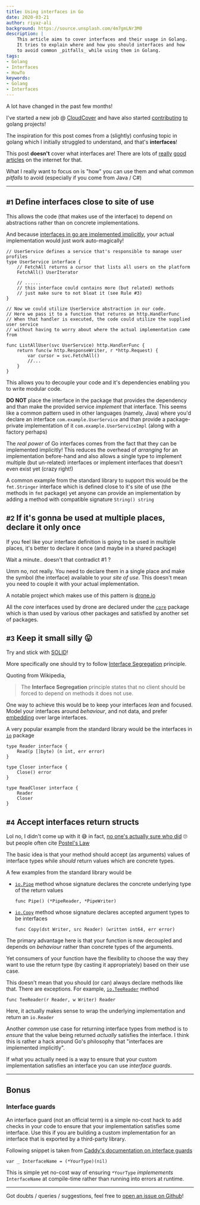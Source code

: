 ```yaml
---
title: Using interfaces in Go
date: 2020-03-21
author: riyaz-ali
background: https://source.unsplash.com/4m7gmLNr3M0
description: |
    This article aims to cover interfaces and their usage in Golang. 
    It tries to explain where and how you should interfaces and how
    to avoid common _pitfalls_ while using them in Golang.
tags:
- Golang
- Interfaces
- HowTo
keywords:
- Golang
- Interfaces
---
```


A lot have changed in the past few months!

I've started a new job @ [CloudCover](https://cldcvr.com/) and have also started [contributing](https://github.com/cavaliercoder/grab/pull/67) [to](https://github.com/riyaz-ali/shhh) golang projects!

The inspiration for this post comes from a (slightly) confusing topic in golang which I initially struggled to understand, and that's **interfaces**!

This post **doesn't** cover what interfaces are! There are lots of [really](https://www.callicoder.com/golang-interfaces/) [good](https://medium.com/rungo/interfaces-in-go-ab1601159b3a) [articles](https://www.alexedwards.net/blog/interfaces-explained) on the internet for that.

What I really want to focus on is "how" you can use them and what common _pitfalls_ to avoid (especially if you come from Java / C#)

-------------

## <small>#1</small> Define interfaces close to site of use

This allows the code (that makes use of the interface) to depend on abstractions rather than on concrete implementations.

And because [interfaces in go are implemented implicitly](https://tour.golang.org/methods/10), your actual implementation would just work auto-magically!

```golang
// UserService defines a service that's responsible to manage user profiles
type UserService interface {
    // FetchAll returns a cursor that lists all users on the platform
    FetchAll() UserIterator
    
    // ......
    // this interface could contains more (but related) methods
    // just make sure to not bloat it (see Rule #3)
}

// Now we could utilize UserService abstraction in our code.
// Here we pass it to a function that returns an http.HandlerFunc
// When that handler is executed, the code could utilize the supplied user service
// without having to worry about where the actual implementation came from

func ListAllUser(svc UserService) http.HandlerFunc {
    return func(w http.ResponseWriter, r *http.Request) {
        var cursor = svc.FetchAll()
        //...
    }
}
```

This allows you to decouple your code and it's dependencies enabling you to write modular code.

**DO NOT** place the interface in the package that provides the dependency and than make the provided service _implement_ that interface. This seems like a common pattern used in other languages (namely, Java) where you'd declare an interface `com.example.UserService` and than provide a package-private implementation of it `com.example.UserServiceImpl` (along with a factory perhaps)

The _real power_ of Go interfaces comes from the fact that they can be implemented implicitly! This reduces the overhead of _arranging_ for an implementation before-hand and also allows a single type to implement multiple (but un-related) interfaces or implement interfaces that doesn't even exist yet (crazy right!)

A common example from the standard library to support this would be the `fmt.Stringer` interface which is defined close to it's site of use (the methods in `fmt` package) yet anyone can provide an implementation by adding a method with compatible signature `String() string`

## <small>#2</small> If it's gonna be used at multiple places, declare it only once

If you feel like your interface definition is going to be used in multiple places, it's better to declare it once (and maybe in a shared package)

Wait a minute.. doesn't that contradict #1 ?

Umm no, not really. You need to declare them in a single place and make the symbol (the interface) available to your _site of use_. This doesn't mean you need to couple it with your actual implementation.

A notable project which makes use of this pattern is [drone.io](https://github.com/drone/drone)

All the _core_ interfaces used by drone are declared under the [`core`](https://github.com/drone/drone/tree/d1a2f2174db51f4011ec4ab212ad4704c71c751e/core) package which is than used by various other packages and satisfied by another set of packages.

## <small>#3</small> Keep it small silly 😛

Try and stick with [SOLID](https://en.wikipedia.org/wiki/SOLID)! 

More specifically one should try to follow [Interface Segregation](https://en.wikipedia.org/wiki/Interface_segregation_principle) principle.

Quoting from Wikipedia,

> The **Interface Segregation** principle states that no client should be forced to depend on methods it does not use.

One way to achieve this would be to keep your interfaces _lean_ and focused. Model your interfaces around _behaviour_, and not data, and prefer [embedding](https://golang.org/doc/effective_go.html#embedding) over large interfaces.

A very popular example from the standard library would be the interfaces in [`io`](https://github.com/golang/go/tree/release-branch.go1.13/src/io) package

```golang
type Reader interface {
    Read(p []byte) (n int, err error)
}

type Closer interface {
    Close() error
}

type ReadCloser interface {
    Reader
    Closer
}
```

## <small>#4</small> Accept interfaces return structs

Lol no, I didn't come up with it 😅 in fact, [no one's actually sure who did](https://redd.it/dfe1qr) 🙄 but people often cite [Postel's Law](https://en.wikipedia.org/wiki/Robustness_principle)

The basic idea is that your method should accept (as arguments) values of interface types while _should_ return values which are concrete types.

A few examples from the standard library would be

-  [`io.Pipe`](https://pkg.go.dev/io?tab=doc#Pipe) method whose signature declares the concrete underlying type of the return values
    ```golang
    func Pipe() (*PipeReader, *PipeWriter)
    ```

- [`io.Copy`](https://pkg.go.dev/io?tab=doc#Copy) method whose signature declares accepted argument types to be interfaces
    ```golang
    func Copy(dst Writer, src Reader) (written int64, err error)
    ```

The primary advantage here is that your function is now decoupled and depends on _behaviour_ rather than concrete types of the arguments. 

Yet consumers of your function have the flexibility to choose the way they want to use the return type (by casting it appropriately) based on their use case.

This doesn't mean that you should (or can) always declare methods like that. There are exceptions. For example, [`io.TeeReader`](https://pkg.go.dev/io?tab=doc#TeeReader) method

```golang
func TeeReader(r Reader, w Writer) Reader
```

Here, it actually makes sense to wrap the underlying implementation and return an `io.Reader`

Another _common_ use case for returning interface types from method is to _ensure_ that the value being returned _actually_ satisfies the interface. I think this is rather a hack around Go's philosophy that "interfaces are implemented implicitly". 

If what you actually need is a way to ensure that your custom implementation satisfies an interface you can use _interface guards_.

----------

## Bonus

### Interface guards

An interface guard (not an official term) is a simple no-cost hack to add checks in your code to ensure that your implementation satisfies some interface. Use this if you are building a custom implementation for an interface that is exported by a third-party library.

Following snippet is taken from [Caddy's documentation on interface guards](https://caddyserver.com/docs/extending-caddy#interface-guards)

```golang
var _ InterfaceName = (*YourType)(nil)
```

This is simple yet no-cost way of ensuring `*YourType` _implemements_ `InterfaceName` at compile-time rather than running into errors at runtime.

----------

Got doubts / queries / suggestions, feel free to [open an issue on Github](https://github.com/riyaz-ali/riyaz-ali.github.io/issues/new)!